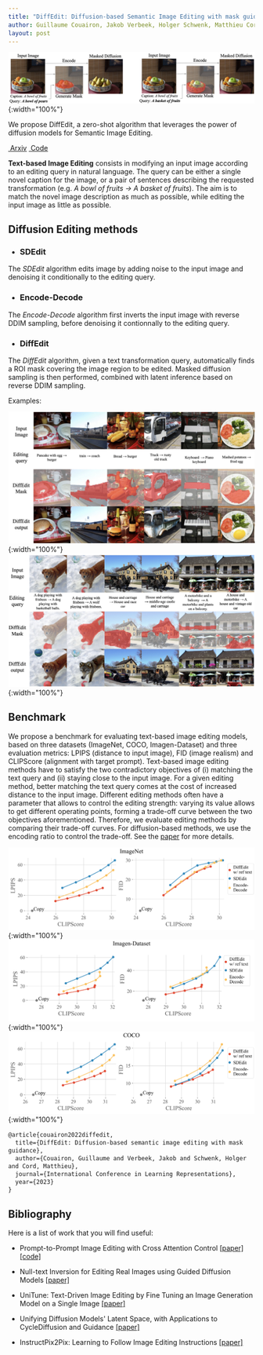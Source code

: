 ```yaml
---
title: "DiffEdit: Diffusion-based Semantic Image Editing with mask guidance"
author: Guillaume Couairon, Jakob Verbeek, Holger Schwenk, Matthieu Cord (ICLR 2023 Spotlight)
layout: post
---
```


![DiffEdit Overview](/assets/images/diffedit/overview.png){:width="100%"}

We propose DiffEdit, a zero-shot algorithm that leverages the power of diffusion models for Semantic Image Editing.

<a href="https://arxiv.org/abs/2210.11427" class="button icon fa-book">&nbsp;Arxiv</a>
<a href="https://github.com/gcouairon/diffedit/" class="button icon fa-github">&nbsp;Code</a>

<!--more-->

**Text-based Image Editing** consists in modifying an input image according to an editing query in natural language. The query can be either a single novel caption for the image, or a pair of sentences describing the requested transformation (e.g. *A bowl of fruits -> A basket of fruits*). The aim is to match the novel image description as much as possible, while editing the input image as little as possible.

## Diffusion Editing methods

* ### SDEdit

The *SDEdit* algorithm edits image by adding noise to the input image and denoising it conditionally to the editing query.

* ### Encode-Decode

The *Encode-Decode* algorithm first inverts the input image with reverse DDIM sampling, before denoising it contionnally to the editing query.

* ### DiffEdit

The *DiffEdit* algorithm, given a text transformation query, automatically finds a ROI mask covering the image region to be edited. Masked diffusion sampling is then performed, combined with latent inference based on reverse DDIM sampling.


Examples:

![demo1](/assets/images/diffedit/diffedit_demo1.jpg){:width="100%"}
![demo2](/assets/images/diffedit/diffedit_demo2.jpg){:width="100%"}



## Benchmark

We propose a benchmark for evaluating text-based image editing models, based on three datasets (ImageNet, COCO, Imagen-Dataset) and three evaluation metrics: LPIPS (distance to input image), FID (image realism) and CLIPScore (alignment with target prompt). Text-based image editing methods have to satisfy the two contradictory objectives of (i) matching the text query and (ii) staying close to the input image. For a given editing method, better matching the text query comes at the cost of increased distance to the input image. Different editing methods often have a parameter that allows to control the editing strength: varying its value allows to get different operating points, forming a trade-off curve between the two objectives aforementioned. Therefore, we evaluate editing methods by comparing their trade-off curves. For diffusion-based methods, we use the encoding ratio to control the trade-off. See the [paper](https://arxiv.org/abs/2210.11427)  for more details.

![imagenet](/assets/images/diffedit/main_imagenet.png){:width="100%"}
![imagen](/assets/images/diffedit/main_imagen.png){:width="100%"}
![coco](/assets/images/diffedit/main_coco.png){:width="100%"}


```
@article{couairon2022diffedit,
  title={DiffEdit: Diffusion-based semantic image editing with mask guidance},
  author={Couairon, Guillaume and Verbeek, Jakob and Schwenk, Holger and Cord, Matthieu},
  journal={International Conference in Learning Representations},
  year={2023}
}
```

## Bibliography
Here is a list of work that you will find useful:

- Prompt-to-Prompt Image Editing with Cross Attention Control [[paper]](https://arxiv.org/abs/2208.01626) [[code]](https://github.com/google/prompt-to-prompt)

- Null-text Inversion for Editing Real Images using Guided Diffusion Models [[paper]](https://arxiv.org/abs/2211.09794)

- UniTune: Text-Driven Image Editing by Fine Tuning an Image Generation Model on a Single Image [[paper]](https://arxiv.org/abs/2210.09477)

- Unifying Diffusion Models' Latent Space, with Applications to CycleDiffusion and Guidance [[paper]](https://arxiv.org/abs/2210.05559)

- InstructPix2Pix: Learning to Follow Image Editing Instructions [[paper]](https://arxiv.org/abs/2211.09800)